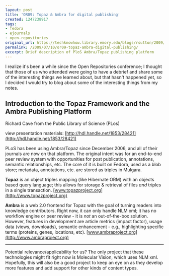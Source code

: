 ```yaml
---
layout: post
title: 'OR09: Topaz & Ambra for digital publishing'
created: 1247238917
tags:
- fedora
- ejournals
- open-repositories
original_url: https://techknowhow.library.emory.edu/blogs/rsutton/2009/07/10/or09-topaz-ambra-digital-publishing
permalink: /2009/07/10/or09-topaz-ambra-digital-publishing/
excerpt: Brief description of PloS Ambra/Topaz publishing platform
---
```


I realize it's been a while since the Open Repositories conference; I thought that those of us who attended were going to have a debrief and share some of the interesting things we learned about, but that hasn't happened yet, so I decided I would try to blog about some of the interesting things from my notes.

## Introduction to the Topaz Framework and the Ambra Publishing Platform

Richard Cave from the Public Library of Science (PLos)

view presentation materials: [http://hdl.handle.net/1853/28421](http://hdl.handle.net/1853/28421)

PLoS has been using Ambra/Topaz since December 2006, and all of their journals are now on that platform. The original intent was for an end-to-end peer review system with opportunities for post publication, annotations, semantic relationships, etc. The core of it is built on Fedora, used as a blob store; metadata, annotations, etc. are stored as triples in Mulgara.

**Topaz** is an object triples mapping (like Hibernate ORM) with an objects based query language; this allows for storage &amp; retrieval of files _and_ triples in a single transaction.
[www.topazproject.org](http://www.topazproject.org)

**Ambra** is a web 2.0 frontend for Topaz with the goal of turning readers into knowledge contributors. Right now, it can only handle NLM xml; it has no workflow engine or peer review - it is _not_ an out-of-the-box solution. However, features in development are article metrics (impact factor), usage data (views, downloads), semantic enhancement - e.g., highlighting specific terms (proteins, genes, locations, etc).
[www.ambraproject.org](http://www.ambraproject.org)

* * *

Potential relevance/applicability for us? The only project that these technologies might fit right now is Molecular Vision, which uses NLM xml. Hopefully, this will also be a good project to keep an eye on as they develop more features and add support for other kinds of content types.
